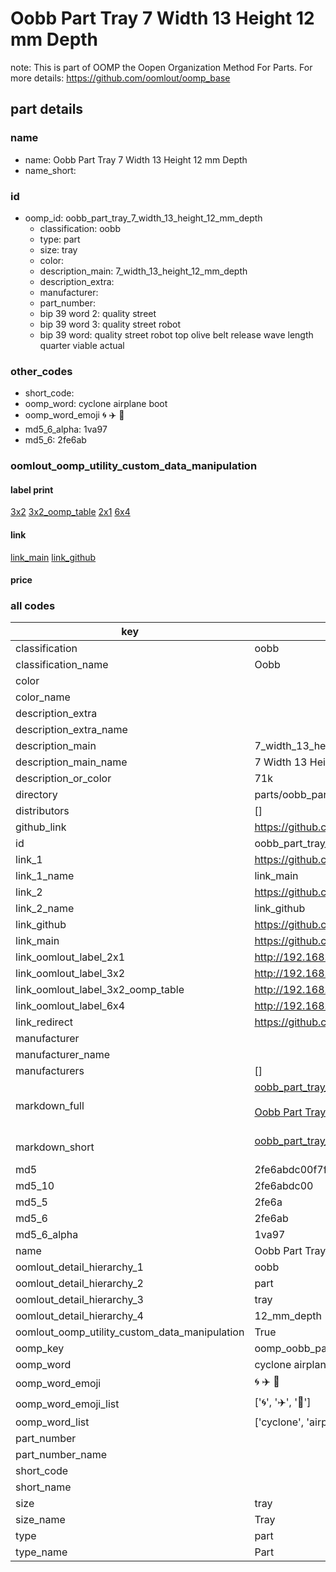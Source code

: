 # Oobb Part Tray 7 Width 13 Height 12 mm Depth  

note: This is part of OOMP the Oopen Organization Method For Parts. For more details: https://github.com/oomlout/oomp_base

##  part details
  







### name
* name: Oobb Part Tray 7 Width 13 Height 12 mm Depth
* name_short: 
### id
* oomp_id: oobb_part_tray_7_width_13_height_12_mm_depth
  * classification: oobb
  * type: part
  * size: tray
  * color: 
  * description_main: 7_width_13_height_12_mm_depth
  * description_extra: 
  * manufacturer: 
  * part_number: 
  * bip 39 word 2: quality street
  * bip 39 word 3: quality street robot
  * bip 39 word: quality street robot top olive belt release wave length quarter viable actual

### other_codes
* short_code: 
* oomp_word: cyclone airplane boot
* oomp_word_emoji :cyclone: :airplane: :boot:
* md5_6_alpha: 1va97
* md5_6: 2fe6ab






### oomlout_oomp_utility_custom_data_manipulation
#### label print
[3x2](http://192.168.1.245:1112/?label=oomp%201va97)
[3x2_oomp_table](http://192.168.1.108:1112/?label=oomp%201va97)
[2x1](http://192.168.1.242:1112/?label=oomp%201va97)
[6x4](http://192.168.1.55:1112/?label=oomp%201va97)    

#### link

[link_main](https://github.com/oomlout/oomlout_oomp_version_1_messy/tree/main/parts/oobb_part_tray_7_width_13_height_12_mm_depth) [link_github](https://github.com/oomlout/oomlout_oomp_version_1_messy/tree/main/parts/oobb_part_tray_7_width_13_height_12_mm_depth)                             

#### price







### all codes 
| key | value |  
| --- | --- |  
| classification | oobb |  
| classification_name | Oobb |  
| color |  |  
| color_name |  |  
| description_extra |  |  
| description_extra_name |  |  
| description_main | 7_width_13_height_12_mm_depth |  
| description_main_name | 7 Width 13 Height 12 mm Depth |  
| description_or_color | 71k |  
| directory | parts/oobb_part_tray_7_width_13_height_12_mm_depth |  
| distributors | [] |  
| github_link | https://github.com/oomlout/oomlout_oomp_part_src/tree/main/parts/oobb_part_tray_7_width_13_height_12_mm_depth |  
| id | oobb_part_tray_7_width_13_height_12_mm_depth |  
| link_1 | https://github.com/oomlout/oomlout_oomp_version_1_messy/tree/main/parts/oobb_part_tray_7_width_13_height_12_mm_depth |  
| link_1_name | link_main |  
| link_2 | https://github.com/oomlout/oomlout_oomp_version_1_messy/tree/main/parts/oobb_part_tray_7_width_13_height_12_mm_depth |  
| link_2_name | link_github |  
| link_github | https://github.com/oomlout/oomlout_oomp_version_1_messy/tree/main/parts/oobb_part_tray_7_width_13_height_12_mm_depth |  
| link_main | https://github.com/oomlout/oomlout_oomp_version_1_messy/tree/main/parts/oobb_part_tray_7_width_13_height_12_mm_depth |  
| link_oomlout_label_2x1 | http://192.168.1.242:1112/?label=oomp%201va97 |  
| link_oomlout_label_3x2 | http://192.168.1.245:1112/?label=oomp%201va97 |  
| link_oomlout_label_3x2_oomp_table | http://192.168.1.108:1112/?label=oomp%201va97 |  
| link_oomlout_label_6x4 | http://192.168.1.55:1112/?label=oomp%201va97 |  
| link_redirect | https://github.com/oomlout/oomlout_oomp_version_1_messy/tree/main/parts/oobb_part_tray_7_width_13_height_12_mm_depth |  
| manufacturer |  |  
| manufacturer_name |  |  
| manufacturers | [] |  
| markdown_full | [oobb_part_tray_7_width_13_height_12_mm_depth](none)<br>[](none)<br>[Oobb Part Tray 7 Width 13 Height 12 Mm Depth](none)<br><br> |  
| markdown_short | [oobb_part_tray_7_width_13_height_12_mm_depth](none)<br><br> |  
| md5 | 2fe6abdc00f7f6a453cd1e4f7675bd79 |  
| md5_10 | 2fe6abdc00 |  
| md5_5 | 2fe6a |  
| md5_6 | 2fe6ab |  
| md5_6_alpha | 1va97 |  
| name | Oobb Part Tray 7 Width 13 Height 12 mm Depth |  
| oomlout_detail_hierarchy_1 | oobb |  
| oomlout_detail_hierarchy_2 | part |  
| oomlout_detail_hierarchy_3 | tray |  
| oomlout_detail_hierarchy_4 | 12_mm_depth |  
| oomlout_oomp_utility_custom_data_manipulation | True |  
| oomp_key | oomp_oobb_part_tray_7_width_13_height_12_mm_depth |  
| oomp_word | cyclone airplane boot |  
| oomp_word_emoji | :cyclone: :airplane: :boot: |  
| oomp_word_emoji_list | [':cyclone:', ':airplane:', ':boot:'] |  
| oomp_word_list | ['cyclone', 'airplane', 'boot'] |  
| part_number |  |  
| part_number_name |  |  
| short_code |  |  
| short_name |  |  
| size | tray |  
| size_name | Tray |  
| type | part |  
| type_name | Part |  
